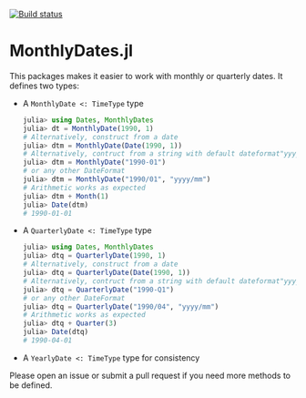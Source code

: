 [![Build status](https://github.com/matthieugomez/MonthlyDates.jl/workflows/CI/badge.svg)](https://github.com/matthieugomez/MonthlyDates.jl/actions)

# MonthlyDates.jl

This packages makes it easier to work with monthly or quarterly dates. It defines two types:


- A `MonthlyDate <: TimeType` type
	```julia
	julia> using Dates, MonthlyDates
	julia> dt = MonthlyDate(1990, 1)
	# Alternatively, construct from a date
	julia> dtm = MonthlyDate(Date(1990, 1))
	# Alternatively, contruct from a string with default dateformat"yyyy-mm"
	julia> dtm = MonthlyDate("1990-01")
	# or any other DateFormat
	julia> dtm = MonthlyDate("1990/01", "yyyy/mm")
	# Arithmetic works as expected
	julia> dtm + Month(1)
	julia> Date(dtm)
	# 1990-01-01

	```
	
- A `QuarterlyDate <: TimeType` type

	```julia
	julia> using Dates, MonthlyDates
	julia> dtq = QuarterlyDate(1990, 1)
	# Alternatively, construct from a date
	julia> dtq = QuarterlyDate(Date(1990, 1))
	# Alternatively, contruct from a string with default dateformat"yyyy-Qq"
	julia> dtq = QuarterlyDate("1990-Q1") 
	# or any other DateFormat
	julia> dtq = QuarterlyDate("1990/04", "yyyy/mm")
	# Arithmetic works as expected
	julia> dtq + Quarter(3)
	julia> Date(dtq)
	# 1990-04-01
	```

- A `YearlyDate <: TimeType` type for consistency


Please open an issue or submit a pull request if you need more methods to be defined.